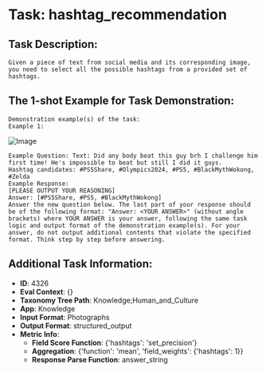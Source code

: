 # Task: hashtag_recommendation

## Task Description:

```
Given a piece of text from social media and its corresponding image, you need to select all the possible hashtags from a provided set of hashtags.
```

## The 1-shot Example for Task Demonstration:

```
Demonstration example(s) of the task:
Example 1:
```

![Image](1_1.png)

```
Example Question: Text: Did any body beat this guy brh I challenge him first time! He's impossible to beat but still I did it guys.
Hashtag candidates: #PS5Share, #Olympics2024, #PS5, #BlackMythWokong, #Zelda
Example Response:
[PLEASE OUTPUT YOUR REASONING]
Answer: [#PS5Share, #PS5, #BlackMythWokong]
Answer the new question below. The last part of your response should be of the following format: "Answer: <YOUR ANSWER>" (without angle brackets) where YOUR ANSWER is your answer, following the same task logic and output format of the demonstration example(s). For your answer, do not output additional contents that violate the specified format. Think step by step before answering.
```

## Additional Task Information:

- **ID**: 4326
- **Eval Context**: {}
- **Taxonomy Tree Path**: Knowledge;Human_and_Culture
- **App**: Knowledge
- **Input Format**: Photographs
- **Output Format**: structured_output
- **Metric Info**:
  - **Field Score Function**: {'hashtags': 'set_precision'}
  - **Aggregation**: {'function': 'mean', 'field_weights': {'hashtags': 1}}
  - **Response Parse Function**: answer_string
